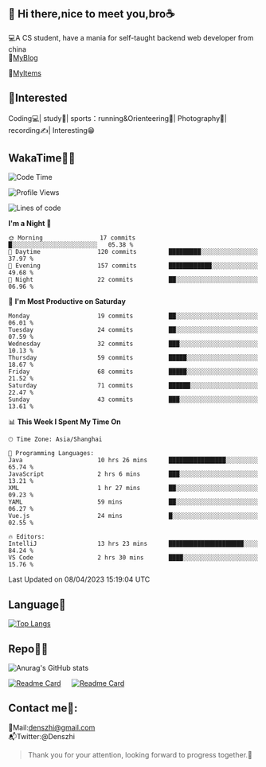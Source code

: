 👋 Hi there,nice to meet you,bro☕
---
💻A CS student, have a mania for self-taught backend web developer from china   
📌[MyBlog](https://github.com/HealUP/MyBlog)

📌[MyItems](https://healup.github.io/)

 <!-- waka-box start -->
 <!-- waka-box end -->
 
🧲**Interested**
--
Coding💻| study📖| sports：running&Orienteering🏃‍| Photography📸| recording✍️| Interesting😁

WakaTime👨‍💻
---
<!--START_SECTION:waka-->
![Code Time](http://img.shields.io/badge/Code%20Time-33%20hrs%206%20mins-blue)

![Profile Views](http://img.shields.io/badge/Profile%20Views-38-blue)

![Lines of code](https://img.shields.io/badge/From%20Hello%20World%20I%27ve%20Written-149.1%20thousand%20lines%20of%20code-blue)

**I'm a Night 🦉** 

```text
🌞 Morning                17 commits          █░░░░░░░░░░░░░░░░░░░░░░░░   05.38 % 
🌆 Daytime                120 commits         █████████░░░░░░░░░░░░░░░░   37.97 % 
🌃 Evening                157 commits         ████████████░░░░░░░░░░░░░   49.68 % 
🌙 Night                  22 commits          ██░░░░░░░░░░░░░░░░░░░░░░░   06.96 % 
```
📅 **I'm Most Productive on Saturday** 

```text
Monday                   19 commits          ██░░░░░░░░░░░░░░░░░░░░░░░   06.01 % 
Tuesday                  24 commits          ██░░░░░░░░░░░░░░░░░░░░░░░   07.59 % 
Wednesday                32 commits          ███░░░░░░░░░░░░░░░░░░░░░░   10.13 % 
Thursday                 59 commits          █████░░░░░░░░░░░░░░░░░░░░   18.67 % 
Friday                   68 commits          █████░░░░░░░░░░░░░░░░░░░░   21.52 % 
Saturday                 71 commits          ██████░░░░░░░░░░░░░░░░░░░   22.47 % 
Sunday                   43 commits          ███░░░░░░░░░░░░░░░░░░░░░░   13.61 % 
```


📊 **This Week I Spent My Time On** 

```text
🕑︎ Time Zone: Asia/Shanghai

💬 Programming Languages: 
Java                     10 hrs 26 mins      ████████████████░░░░░░░░░   65.74 % 
JavaScript               2 hrs 6 mins        ███░░░░░░░░░░░░░░░░░░░░░░   13.21 % 
XML                      1 hr 27 mins        ██░░░░░░░░░░░░░░░░░░░░░░░   09.23 % 
YAML                     59 mins             ██░░░░░░░░░░░░░░░░░░░░░░░   06.27 % 
Vue.js                   24 mins             █░░░░░░░░░░░░░░░░░░░░░░░░   02.55 % 

🔥 Editors: 
IntelliJ                 13 hrs 23 mins      █████████████████████░░░░   84.24 % 
VS Code                  2 hrs 30 mins       ████░░░░░░░░░░░░░░░░░░░░░   15.76 % 
```


 Last Updated on 08/04/2023 15:19:04 UTC
<!--END_SECTION:waka-->

Language🚀
---
[![Top Langs](https://github-readme-stats.vercel.app/api/top-langs/?username=HealUP&layout=compact&hide_border=true)](https://github.com/HealUP)

Repo🧑‍💻
---
![Anurag's GitHub stats](https://github-readme-stats.vercel.app/api?username=HealUP&count_private=true&show_icons=true&theme=gruvbox&hide_border=true) 

[![Readme Card](https://github-readme-stats.vercel.app/api/pin/?username=HealUP&repo=InternetEy&theme=transparent)](https://github.com/HealUP/InternetEy) &emsp;
[![Readme Card](https://github-readme-stats.vercel.app/api/pin/?username=HealUP&repo=CampusExperience&theme=transparent)](https://github.com/HealUP/CampusExperience)


Contact me📱:
---
📮Mail:denszhi@gmail.com  
📬Twitter:@Denszhi  

> Thank you for your attention, looking forward to progress together.🎉
